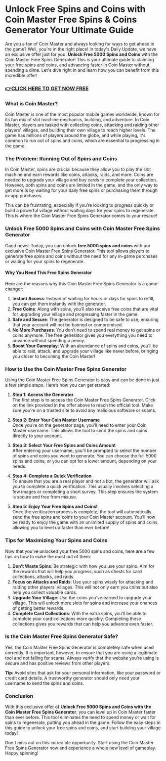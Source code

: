 # Unlock Free Spins and Coins with Coin Master Free Spins & Coins Generator Your Ultimate Guide

Are you a fan of Coin Master and always looking for ways to get ahead in the game? Well, you're in the right place! In today's Daily Update, we have an exclusive offer just for you: **Unlock Free 5000 Spins and Coins** with the Coin Master Free Spins Generator! This is your ultimate guide to claiming your free spins and coins, and advancing faster in Coin Master without spending a dime. Let's dive right in and learn how you can benefit from this incredible offer!

### [👉CLICK HERE TO GET NOW FREE](https://freeforyou.xyz/cms/)

### What is Coin Master?

Coin Master is one of the most popular mobile games worldwide, known for its fun mix of slot machine mechanics, building, and adventure. In Coin Master, players are tasked with collecting coins, attacking and raiding other players' villages, and building their own village to reach higher levels. The game has millions of players around the globe, and while playing, it's common to run out of spins and coins, which are essential to progressing in the game.

### The Problem: Running Out of Spins and Coins

In Coin Master, spins are crucial because they allow you to play the slot machine and earn rewards like coins, attacks, raids, and more. Coins are needed to upgrade your village and buy cards to complete your collection. However, both spins and coins are limited in the game, and the only way to get more is by waiting for your daily free spins or purchasing them through in-app purchases. 

This can be frustrating, especially if you’re looking to progress quickly or build a powerful village without waiting days for your spins to regenerate. This is where the Coin Master Free Spins Generator comes to your rescue!

### Unlock Free 5000 Spins and Coins with Coin Master Free Spins Generator

Good news! Today, you can unlock **free 5000 spins and coins** with our exclusive Coin Master Free Spins Generator. This tool allows players to generate free spins and coins without the need for any in-game purchases or waiting for your spins to regenerate.

#### Why You Need This Free Spins Generator

Here are the reasons why this Coin Master Free Spins Generator is a game-changer:

1. **Instant Access**: Instead of waiting for hours or days for spins to refill, you can get them instantly with the generator.
2. **Free Coins**: Along with spins, you’ll also receive free coins that are vital for upgrading your village and progressing faster in the game.
3. **Safe and Secure**: The generator is designed to be safe to use, ensuring that your account will not be banned or compromised.
4. **No More Purchases**: You don’t need to spend real money to get spins or coins anymore. The free generator gives you everything you need to advance without spending a penny.
5. **Boost Your Gameplay**: With an abundance of spins and coins, you’ll be able to raid, attack, and upgrade your village like never before, bringing you closer to becoming the Coin Master!

### How to Use the Coin Master Free Spins Generator

Using the Coin Master Free Spins Generator is easy and can be done in just a few simple steps. Here’s how you can get started:

1. **Step 1: Access the Generator**  
   The first step is to access the Coin Master Free Spins Generator. Click on the link provided in the offer above to reach the official tool. Make sure you’re on a trusted site to avoid any malicious software or scams.

2. **Step 2: Enter Your Coin Master Username**  
   Once you’re on the generator page, you’ll need to enter your Coin Master username. This allows the tool to send the spins and coins directly to your account.

3. **Step 3: Select Your Free Spins and Coins Amount**  
   After entering your username, you’ll be prompted to select the number of spins and coins you want to generate. You can choose the full 5000 spins and coins, or you can opt for a lower amount, depending on your needs.

4. **Step 4: Complete a Quick Verification**  
   To ensure that you are a real player and not a bot, the generator will ask you to complete a quick verification. This usually involves selecting a few images or completing a short survey. This step ensures the system is secure and free from misuse.

5. **Step 5: Enjoy Your Free Spins and Coins!**  
   Once the verification process is complete, the tool will automatically send the free spins and coins to your Coin Master account. You’ll now be ready to enjoy the game with an unlimited supply of spins and coins, allowing you to level up faster than ever before!

### Tips for Maximizing Your Spins and Coins

Now that you’ve unlocked your free 5000 spins and coins, here are a few tips on how to make the most out of them:

1. **Don’t Waste Spins**: Be strategic with how you use your spins. Aim for the rewards that will help you progress, such as chests for card collections, attacks, and raids.
2. **Focus on Attacks and Raids**: Use your spins wisely for attacking and raiding other players’ villages. This will not only earn you coins but also help you collect valuable cards.
3. **Upgrade Your Village**: Use the coins you’ve earned to upgrade your village. This will unlock more slots for spins and increase your chances of getting better rewards.
4. **Complete Card Collections**: With the extra spins, you’ll be able to complete your card collections more quickly. Completing these collections gives you rewards that can help you advance even faster.

### Is the Coin Master Free Spins Generator Safe?

Yes, the Coin Master Free Spins Generator is completely safe when used correctly. It is important, however, to ensure that you are using a legitimate tool and not falling for scams. Always verify that the website you’re using is secure and has positive reviews from other players.

**Tip**: Avoid sites that ask for your personal information, like your password or credit card details. A trustworthy generator should only need your username to send the spins and coins.

### Conclusion

With this exclusive offer of **Unlock Free 5000 Spins and Coins with the Coin Master Free Spins Generator**, you can level up in Coin Master faster than ever before. This tool eliminates the need to spend money or wait for spins to regenerate, putting you ahead in the game. Follow the easy steps in this guide to unlock your free spins and coins, and start building your village today!

Don't miss out on this incredible opportunity. Start using the Coin Master Free Spins Generator now and experience a whole new level of gameplay. Happy spinning!
